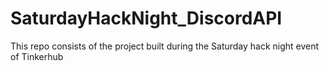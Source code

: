 # SaturdayHackNight_DiscordAPI
This repo consists of the project built during the Saturday hack night event of Tinkerhub
